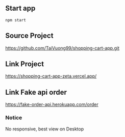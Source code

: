 ## Start app
`npm start`

## Source Project
https://github.com/TaiVuong99/shopping-cart-app.git

## Link Project
https://shopping-cart-app-zeta.vercel.app/

## Link Fake api order
https://fake-order-api.herokuapp.com/order

### Notice
No responsive, best view on Desktop